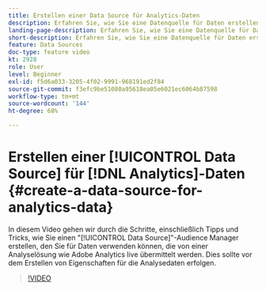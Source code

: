 ```yaml
---
title: Erstellen einer Data Source für Analytics-Daten
description: Erfahren Sie, wie Sie eine Datenquelle für Daten erstellen, die direkt aus einer Analyselösung wie Adobe Analytics importiert werden. Führen Sie diese Schritte aus, bevor Sie Eigenschaften für die Analysedaten erstellen.
landing-page-description: Erfahren Sie, wie Sie eine Datenquelle für Daten erstellen, die direkt aus einer Analyselösung wie Adobe Analytics importiert werden. Führen Sie diese Schritte aus, bevor Sie Eigenschaften für die Analysedaten erstellen.
short-description: Erfahren Sie, wie Sie eine Datenquelle für Daten erstellen, die direkt aus einer Analyselösung wie Adobe Analytics importiert werden. Führen Sie diese Schritte aus, bevor Sie Eigenschaften für die Analysedaten erstellen.
feature: Data Sources
doc-type: feature video
kt: 2928
role: User
level: Beginner
exl-id: f5d6a033-3205-4f02-9991-968191ed2f84
source-git-commit: f3efc9be51080a95618ea05e6021ec6064b87598
workflow-type: tm+mt
source-wordcount: '144'
ht-degree: 68%

---
```


# Erstellen einer [!UICONTROL Data Source] für [!DNL Analytics]-Daten {#create-a-data-source-for-analytics-data}

In diesem Video gehen wir durch die Schritte, einschließlich Tipps und Tricks, wie Sie einen &quot;[!UICONTROL Data Source]&quot;-Audience Manager erstellen, den Sie für Daten verwenden können, die von einer Analyselösung wie Adobe Analytics live übermittelt werden. Dies sollte vor dem Erstellen von Eigenschaften für die Analysedaten erfolgen.

>[!VIDEO](https://video.tv.adobe.com/v/27329/?quality=12)

